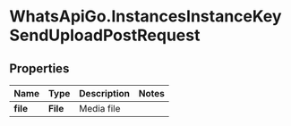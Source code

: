 # WhatsApiGo.InstancesInstanceKeySendUploadPostRequest

## Properties

Name | Type | Description | Notes
------------ | ------------- | ------------- | -------------
**file** | **File** | Media file | 


